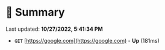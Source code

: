 # 📖 Summary
Last updated: **10/27/2022, 5:41:34 PM**

- `GET` [https://google.com](https://google.com) - **Up** (181ms)
